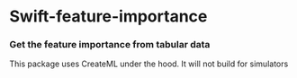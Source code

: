 # Swift-feature-importance

### Get the feature importance from tabular data
This package uses CreateML under the hood. It will not build for simulators
